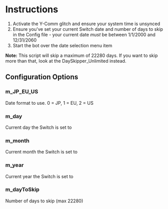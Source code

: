 # Instructions

1. Activate the Y-Comm glitch and ensure your system time is unsynced
2. Ensure you've set your current Switch date and number of days to skip in the Config file - your current date *must* be between 1/1/2000 and 12/31/2060
3. Start the bot over the date selection menu item

**Note:** This script will skip a maximum of 22280 days. If you want to skip more than that, look at the DaySkipper_Unlimited instead.

## Configuration Options

### m_JP_EU_US
Date format to use. 0 = JP, 1 = EU, 2 = US

### m_day
Current day the Switch is set to

### m_month
Current month the Switch is set to

### m_year
Current year the Switch is set to

### m_dayToSkip
Number of days to skip (max 22280)
